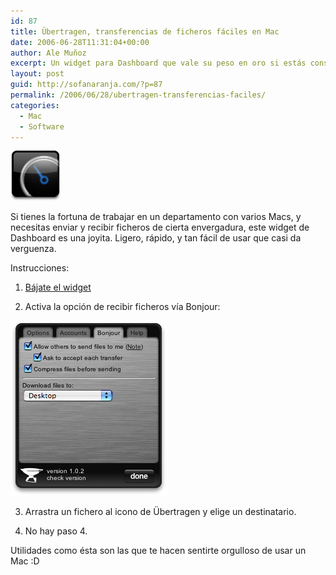 ```yaml
---
id: 87
title: Übertragen, transferencias de ficheros fáciles en Mac
date: 2006-06-28T11:31:04+00:00
author: Ale Muñoz
excerpt: Un widget para Dashboard que vale su peso en oro si estás constantemente enviando ficheros a tus compañeros de curro...
layout: post
guid: http://sofanaranja.com/?p=87
permalink: /2006/06/28/ubertragen-transferencias-faciles/
categories:
  - Mac
  - Software
---
```

<img src='/images/ubertragen_icon.png' alt='Icono de Übertragen' />

Si tienes la fortuna de trabajar en un departamento con varios Macs, y necesitas enviar y recibir ficheros de cierta envergadura, este widget de Dashboard es una joyita. Ligero, rápido, y tan fácil de usar que casi da verguenza.

Instrucciones:

1. <a href="http://www.widgetschmie.de/widgets/Ubertragen/">Bájate el widget</a>

2. Activa la opción de recibir ficheros vía Bonjour:

  <img src='/images/ubertragen_bonjour.png' alt='Opcion Bonjour en Ubertragen' />

3. Arrastra un fichero al icono de Übertragen y elige un destinatario.

4. No hay paso 4.

Utilidades como ésta son las que te hacen sentirte orgulloso de usar un Mac :D